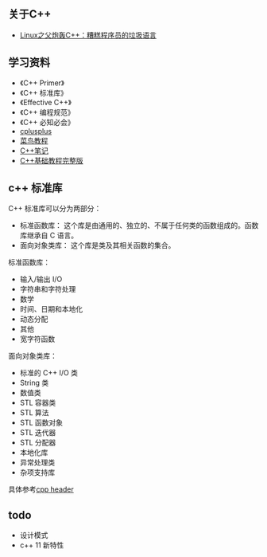 ## 关于C++

- [Linux之父炮轰C++：糟糕程序员的垃圾语言](http://blog.csdn.net/turingbook/article/details/1775488)

## 学习资料

- 《C++ Primer》
- 《C++ 标准库》
- 《Effective C++》
- 《C++ 编程规范》
- 《C++ 必知必会》
- [cplusplus](http://www.cplusplus.com/)
- [菜鸟教程](http://www.runoob.com/cplusplus/)
- [C++笔记](http://www.hahack.com/wiki/)
- [C++基础教程完整版](http://yun.itheima.com/course/275.html)

## c++ 标准库

C++ 标准库可以分为两部分：

- 标准函数库： 这个库是由通用的、独立的、不属于任何类的函数组成的。函数库继承自 C 语言。
- 面向对象类库： 这个库是类及其相关函数的集合。

标准函数库：

- 输入/输出 I/O
- 字符串和字符处理
- 数学
- 时间、日期和本地化
- 动态分配
- 其他
- 宽字符函数

面向对象类库：

- 标准的 C++ I/O 类
- String 类
- 数值类
- STL 容器类
- STL 算法
- STL 函数对象
- STL 迭代器
- STL 分配器
- 本地化库
- 异常处理类
- 杂项支持库

具体参考[cpp header](http://zh.cppreference.com/w/cpp/header)

##  todo

- 设计模式
- c++ 11 新特性
